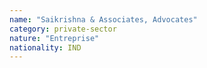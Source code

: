 ```yaml
---
name: "Saikrishna & Associates, Advocates"
category: private-sector
nature: "Entreprise"
nationality: IND
---
```

